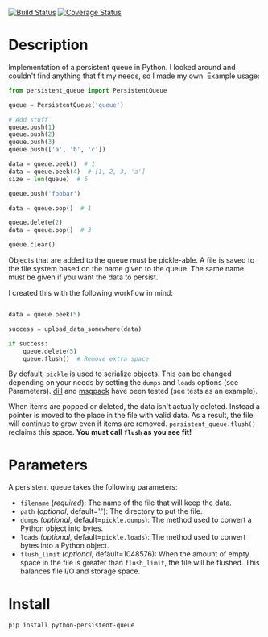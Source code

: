 [![Build Status](https://travis-ci.org/philipbl/python-persistent-queue.svg?branch=master)](https://travis-ci.org/philipbl/python-persistent-queue) [![Coverage Status](https://coveralls.io/repos/github/philipbl/python-persistent-queue/badge.svg?branch=master)](https://coveralls.io/github/philipbl/python-persistent-queue?branch=master)

# Description

Implementation of a persistent queue in Python. I looked around and couldn't find anything that fit my needs, so I made my own. Example usage:

```python
from persistent_queue import PersistentQueue

queue = PersistentQueue('queue')

# Add stuff
queue.push(1)
queue.push(2)
queue.push(3)
queue.push(['a', 'b', 'c'])

data = queue.peek()  # 1
data = queue.peek(4)  # [1, 2, 3, 'a']
size = len(queue)  # 6

queue.push('foobar')

data = queue.pop()  # 1

queue.delete(2)
data = queue.pop()  # 3

queue.clear()
```

Objects that are added to the queue must be pickle-able. A file is saved to the file system based on the name given to the queue. The same name must be given if you want the data to persist.

I created this with the following workflow in mind:

```python

data = queue.peek(5)

success = upload_data_somewhere(data)

if success:
    queue.delete(5)
    queue.flush()  # Remove extra space

```

By default, `pickle` is used to serialize objects. This can be changed depending on your needs by setting the `dumps` and `loads` options (see Parameters). [dill](http://trac.mystic.cacr.caltech.edu/project/pathos/wiki/dill.html) and [msgpack](https://github.com/msgpack/msgpack-python) have been tested (see tests as an example).

When items are popped or deleted, the data isn't actually deleted. Instead a pointer is moved to the place in the file with valid data. As a result, the file will continue to grow even if items are removed. `persistent_queue.flush()` reclaims this space. **You must call `flush` as you see fit!**

# Parameters

A persistent queue takes the following parameters:

- `filename` (*required*): The name of the file that will keep the data.
- `path` (*optional*, default='.'): The directory to put the file.
- `dumps` (*optional*, default=`pickle.dumps`): The method used to convert a Python object into bytes.
- `loads` (*optional*, default=`pickle.loads`): The method used to convert bytes into a Python object.
- `flush_limit` (*optional*, default=1048576): When the amount of empty space in the file is greater than `flush_limit`, the file will be flushed. This balances file I/O and storage space.

# Install

```
pip install python-persistent-queue
```
